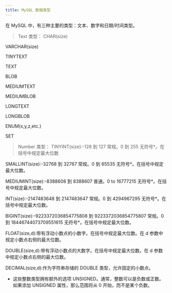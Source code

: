 ```yaml
---
title: MySQL 数据类型
---
```


在 MySQL 中，有三种主要的类型：文本、数字和日期/时间类型。
>Text 类型：
CHAR(size)

VARCHAR(size)

TINYTEXT

TEXT

BLOB

MEDIUMTEXT

MEDIUMBLOB

LONGTEXT

LONGBLOB

ENUM(x,y,z,etc.)

SET


>Number 类型：
TINYINT(size):-128 到 127 常规。0 到 255 无符号*。在括号中规定最大位数

SMALLINT(size):-32768 到 32767 常规。0 到 65535 无符号*。在括号中规定最大位数。

MEDIUMINT(size):-8388608 到 8388607 普通。0 to 16777215 无符号*。在括号中规定最大位数。

INT(size):-2147483648 到 2147483647 常规。0 到 4294967295 无符号*。在括号中规定最大位数。

BIGINT(size):-9223372036854775808 到 9223372036854775807 常规。0 到 18446744073709551615 无符号*。在括号中规定最大位数。

FLOAT(size,d):带有浮动小数点的小数字。在括号中规定最大位数。在 d 参数中规定小数点右侧的最大位数。

DOUBLE(size,d):带有浮动小数点的大数字。在括号中规定最大位数。在 d 参数中规定小数点右侧的最大位数。

DECIMAL(size,d):作为字符串存储的 DOUBLE 类型，允许固定的小数点。


* 这些整数类型拥有额外的选项 UNSIGNED。通常，整数可以是负数或正数。如果添加 UNSIGNED 属性，那么范围将从 0 开始，而不是某个负数。


